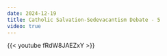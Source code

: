 ```yaml
---
date: 2024-12-19
title: Catholic Salvation-Sedevacantism Debate - 5
video: true
---
```



{{< youtube fRdW8JAEZxY >}}
